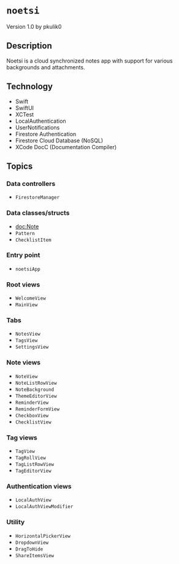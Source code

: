 # ``noetsi``

Version 1.0 by pkulik0

## Description

Noetsi is a cloud synchronized notes app with support for various backgrounds and attachments.

## Technology

- Swift
- SwiftUI
- XCTest
- LocalAuthentication
- UserNotifications
- Firestore Authentication
- Firestore Cloud Database (NoSQL)
- XCode DocC (Documentation Compiler)

## Topics

### Data controllers
- ``FirestoreManager``

### Data classes/structs
- <doc:Note>
- ``Pattern``
- ``ChecklistItem``

### Entry point
- ``noetsiApp``

### Root views
- ``WelcomeView``
- ``MainView``

### Tabs
- ``NotesView``
- ``TagsView``
- ``SettingsView``

### Note views
- ``NoteView``
- ``NoteListRowView``
- ``NoteBackground``
- ``ThemeEditorView``
- ``ReminderView``
- ``ReminderFormView``
- ``CheckboxView``
- ``ChecklistView``

### Tag views
- ``TagView``
- ``TagRollView``
- ``TagListRowView``
- ``TagEditorView``

### Authentication views

- ``LocalAuthView``
- ``LocalAuthViewModifier``

### Utility
- ``HorizontalPickerView``
- ``DropdownView``
- ``DragToHide``
- ``ShareItemsView``
